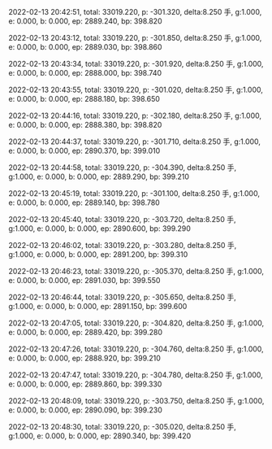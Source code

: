 2022-02-13 20:42:51, total: 33019.220, p: -301.320, delta:8.250 手, g:1.000, e: 0.000, b: 0.000, ep: 2889.240, bp: 398.820

2022-02-13 20:43:12, total: 33019.220, p: -301.850, delta:8.250 手, g:1.000, e: 0.000, b: 0.000, ep: 2889.030, bp: 398.860

2022-02-13 20:43:34, total: 33019.220, p: -301.920, delta:8.250 手, g:1.000, e: 0.000, b: 0.000, ep: 2888.000, bp: 398.740

2022-02-13 20:43:55, total: 33019.220, p: -301.020, delta:8.250 手, g:1.000, e: 0.000, b: 0.000, ep: 2888.180, bp: 398.650

2022-02-13 20:44:16, total: 33019.220, p: -302.180, delta:8.250 手, g:1.000, e: 0.000, b: 0.000, ep: 2888.380, bp: 398.820

2022-02-13 20:44:37, total: 33019.220, p: -301.710, delta:8.250 手, g:1.000, e: 0.000, b: 0.000, ep: 2890.370, bp: 399.010

2022-02-13 20:44:58, total: 33019.220, p: -304.390, delta:8.250 手, g:1.000, e: 0.000, b: 0.000, ep: 2889.290, bp: 399.210

2022-02-13 20:45:19, total: 33019.220, p: -301.100, delta:8.250 手, g:1.000, e: 0.000, b: 0.000, ep: 2889.140, bp: 398.780

2022-02-13 20:45:40, total: 33019.220, p: -303.720, delta:8.250 手, g:1.000, e: 0.000, b: 0.000, ep: 2890.600, bp: 399.290

2022-02-13 20:46:02, total: 33019.220, p: -303.280, delta:8.250 手, g:1.000, e: 0.000, b: 0.000, ep: 2891.200, bp: 399.310

2022-02-13 20:46:23, total: 33019.220, p: -305.370, delta:8.250 手, g:1.000, e: 0.000, b: 0.000, ep: 2891.030, bp: 399.550

2022-02-13 20:46:44, total: 33019.220, p: -305.650, delta:8.250 手, g:1.000, e: 0.000, b: 0.000, ep: 2891.150, bp: 399.600

2022-02-13 20:47:05, total: 33019.220, p: -304.820, delta:8.250 手, g:1.000, e: 0.000, b: 0.000, ep: 2889.420, bp: 399.280

2022-02-13 20:47:26, total: 33019.220, p: -304.760, delta:8.250 手, g:1.000, e: 0.000, b: 0.000, ep: 2888.920, bp: 399.210

2022-02-13 20:47:47, total: 33019.220, p: -304.780, delta:8.250 手, g:1.000, e: 0.000, b: 0.000, ep: 2889.860, bp: 399.330

2022-02-13 20:48:09, total: 33019.220, p: -303.750, delta:8.250 手, g:1.000, e: 0.000, b: 0.000, ep: 2890.090, bp: 399.230

2022-02-13 20:48:30, total: 33019.220, p: -305.020, delta:8.250 手, g:1.000, e: 0.000, b: 0.000, ep: 2890.340, bp: 399.420